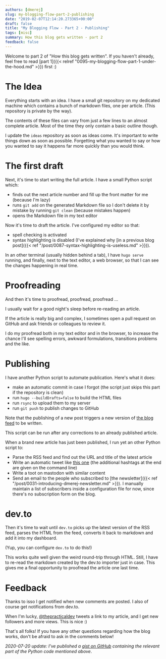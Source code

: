 ```yaml
---
authors: [dmerej]
slug: my-blogging-flow-part-2-publishing
date: "2019-02-07T12:14:20.273365+00:00"
draft: false
title: "My Blogging Flow - Part 2 - Publishing"
tags: [misc]
summary: How this blog gets written - part 2
feedback: false
---
```


Welcome to part 2 of "How this blog gets written". If you haven't already, feel free to read [part 1]({{< relref "0095-my-blogging-flow-part-1-under-the-hood.md" >}}) first :)

# The Idea

Everything starts with an idea. I have a small git repository on my dedicated machine which contains a bunch of markdown files, one per article. (This repository is private by the way).

The contents of these files can vary from just a few lines to an almost complete article. Most of the time they only contain a basic outline though.

I update the `ideas` repository as soon as ideas come. It's important to write things down as soon as possible. Forgetting what you wanted to say or how you wanted to say it happens far more quickly than you would think.

# The first draft

Next, it's time to start writing the full article. I have a small Python script which:

* finds out the next article number and fill up the front matter for me (because I'm lazy)
* runs `git add` on the generated Markdown file so I don't delete it by mistake by running `git clean` (because mistakes happen)
* opens the Markdown file in my text editor

Now it's time to draft the article. I've configured my editor so that:

* spell checking is activated
* syntax highlighting is disabled (I've explained why [in a previous blog post]({{< ref "/post/0087-syntax-highlighting-is-useless.md" >}})).

In an other terminal (usually hidden behind a tab), I have `hugo serve` running, and finally, next to the text editor, a web browser, so that I can see the changes happening in real time.

# Proofreading

And then it's time to proofread, proofread, proofread ...

I usually wait for a good night's sleep before re-reading an article.

If the article is really big and complex, I sometimes open a pull request on GitHub and ask friends or colleagues to review it.

I do my proofread both in my text editor and in the browser, to increase the chance I'll see spelling errors, awkward formulations, transitions problems and the like.

# Publishing

I have another Python script to automate publication. Here's what it does:

* make an automatic commit in case I forgot (the script just skips this part if the repository is clean)
* run `hugo --buildDrafts=false` to build the HTML files
* run `rsync` to upload them to my server
* run `git push` to publish changes to GitHub

Note that the publishing of a new post triggers a new version of [the blog feed](/index.xml) to be written.

This script can be run after any corrections to an already published article.

When a brand new article has just been published, I run yet an other Python script to:

* Parse the RSS feed and find out the URL and title of the latest article
* Write an automatic tweet like [this one](https://twitter.com/d_merej/status/1092029859864416259) (the additional hashtags at the end are given on the command line)
* Write a toot on mastodon with similar content
* Send an email to the people who subscribed to [the newsletter]({{< ref "/post/0031-introducing-dmerej-newsletter.md" >}}). I manually maintain a list of subscribers inside a configuration file for now, since there's no subscription form on the blog.

# dev.to

Then it's time to wait until `dev.to` picks up the latest version of the RSS feed, parses the HTML from the feed, converts it back to markdown and add it into my dashboard.

(Yup, you can configure `dev.to` to do this!)

This works quite well given the weird round-trip through HTML. Still, I have to re-read the markdown created by the dev.to importer just in case. This gives me a final opportunity to proofread the article one last time.

# Feedback

Thanks to isso I get notified when new comments are posted. I also of course get notifications from dev.to.

When I'm lucky, [@thepracticaldev](https://twitter.com/thepracticaldev) tweets a link to my article, and I get new followers and more views. This is nice :)

That's all folks! If you have any other questions regarding how the blog works, don't be afraid to ask in the comments below!

_2020-07-20 update: I've published a [gist on GitHub](https://gist.github.com/dmerejkowsky/d105bbf82b7746bf60b044ebd1c5fef8) containing the relevant part of the Python code mentioned above_.
